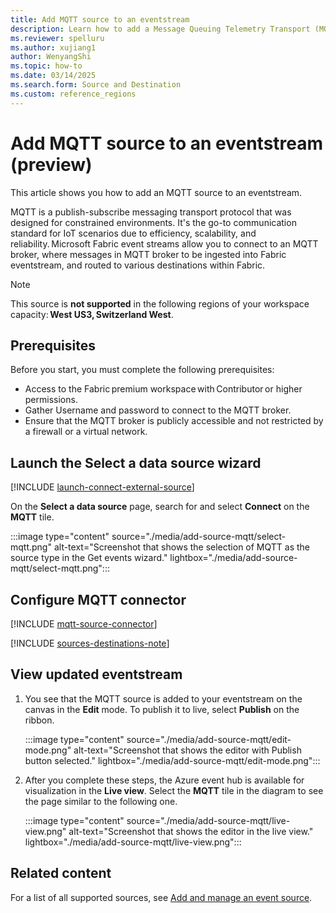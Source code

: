 ```yaml
---
title: Add MQTT source to an eventstream
description: Learn how to add a Message Queuing Telemetry Transport (MQTT) source to an eventstream. This feature is currently in preview.
ms.reviewer: spelluru
ms.author: xujiang1
author: WenyangShi
ms.topic: how-to
ms.date: 03/14/2025
ms.search.form: Source and Destination
ms.custom: reference_regions
---
```


# Add MQTT source to an eventstream (preview)
This article shows you how to add an MQTT source to an eventstream. 

MQTT is a publish-subscribe messaging transport protocol that was designed for constrained environments. It's the go-to communication standard for IoT scenarios due to efficiency, scalability, and reliability. Microsoft Fabric event streams allow you to connect to an MQTT broker, where messages in MQTT broker to be ingested into Fabric eventstream, and routed to various destinations within Fabric. 

> [!NOTE]
> This source is **not supported** in the following regions of your workspace capacity: **West US3, Switzerland West**.  

## Prerequisites  
Before you start, you must complete the following prerequisites: 

- Access to the Fabric premium workspace with Contributor or higher permissions.  
- Gather Username and password to connect to the MQTT broker.  
- Ensure that the MQTT broker is publicly accessible and not restricted by a firewall or a virtual network. 

## Launch the Select a data source wizard
[!INCLUDE [launch-connect-external-source](./includes/launch-connect-external-source.md)]

On the **Select a data source** page, search for and select **Connect** on the **MQTT** tile.

:::image type="content" source="./media/add-source-mqtt/select-mqtt.png" alt-text="Screenshot that shows the selection of MQTT as the source type in the Get events wizard." lightbox="./media/add-source-mqtt/select-mqtt.png":::

## Configure MQTT connector
[!INCLUDE [mqtt-source-connector](./includes/mqtt-source-connector.md)]

[!INCLUDE [sources-destinations-note](./includes/sources-destinations-note.md)]

## View updated eventstream

1. You see that the MQTT source is added to your eventstream on the canvas in the **Edit** mode. To publish it to live, select **Publish** on the ribbon.

    :::image type="content" source="./media/add-source-mqtt/edit-mode.png" alt-text="Screenshot that shows the editor with Publish button selected." lightbox="./media/add-source-mqtt/edit-mode.png":::
1. After you complete these steps, the Azure event hub is available for visualization in the **Live view**. Select the **MQTT** tile in the diagram to see the page similar to the following one.

    :::image type="content" source="./media/add-source-mqtt/live-view.png" alt-text="Screenshot that shows the editor in the live view." lightbox="./media/add-source-mqtt/live-view.png":::


## Related content
For a list of all supported sources, see [Add and manage an event source](add-manage-eventstream-sources.md).
